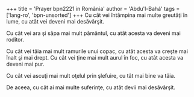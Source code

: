 +++
title = 'Prayer bpn2221 in România'
author = 'Abdu'l-Bahá'
tags = ['lang-ro', 'bpn-unsorted']
+++
Cu cât vei întâmpina mai multe greutăţi în lume, cu atât vei deveni mai desăvârşit.

Cu cât vei ara şi săpa mai mult pământul, cu atât acesta va deveni mai roditor.

Cu cât vei tăia mai mult ramurile unui copac,
cu atât acesta va creşte mai înalt şi mai drept.
Cu cât vei ţine mai mult aurul în foc, cu atât acesta va deveni mai pur.

Cu cât vei ascuţi mai mult oţelul prin şlefuire, cu tât mai bine va tăia.

De aceea, cu cât ai mai multe suferinţe, cu atât devii mai desăvârşit.
